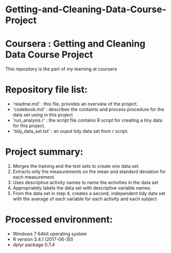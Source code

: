 # Getting-and-Cleaning-Data-Course-Project
# Coursera : Getting and Cleaning Data Course Project
This repository is the part of my learning at coursera
# Repository file list:
- 'readme.md' : this file, provides an overview of the project.
- 'codebook.md' : describes the containts and process procedure for the data set using in this project
- 'run_analysis.r' : the script file contains R script for creating a tiny data for this project.
- 'tidy_data_set.txt' : an ouput tidy data set from r script.

# Project summary:

1. Merges the training and the test sets to create one data set.
1. Extracts only the measurements on the mean and standard deviation for each measurement.
1. Uses descriptive activity names to name the activities in the data set
1. Appropriately labels the data set with descriptive variable names.
1. From the data set in step 4, creates a second, independent tidy data set with the average of each variable for each activity and each subject

# Processed environment:

* Windows 7 64bit operating system
* R version 3.4.1 (2017-06-30)
* dplyr package 0.7.4
